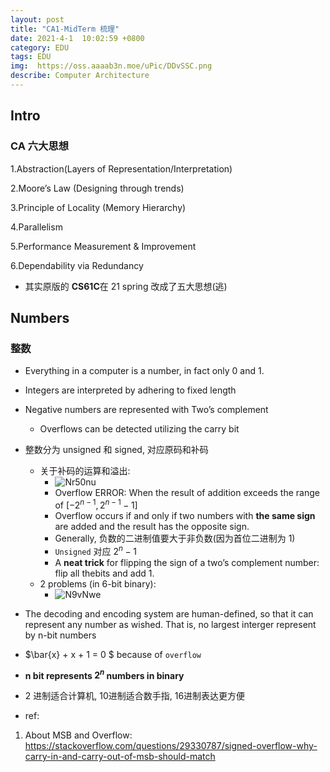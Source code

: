 ```yaml
---
layout: post
title: "CA1-MidTerm 梳理"
date: 2021-4-1  10:02:59 +0800
category: EDU
tags: EDU
img:  https://oss.aaaab3n.moe/uPic/DDvSSC.png
describe: Computer Architecture
---
```




## Intro

### CA 六大思想

1.Abstraction(Layers of Representation/Interpretation)

2.Moore’s Law (Designing through trends)

3.Principle of Locality (Memory Hierarchy)

4.Parallelism

5.Performance Measurement & Improvement

6.Dependability via Redundancy

- 其实原版的 **CS61C**在 21 spring 改成了五大思想(逃)



## Numbers

### 整数

- Everything in a computer is a number, in fact only 0 and 1.
- Integers are interpreted by adhering to fixed length
- Negative numbers are represented with Two’s complement
  - Overflows can be detected utilizing the carry bit

- 整数分为 unsigned 和 signed, 对应原码和补码
  - 关于补码的运算和溢出:
    - ![Nr50nu](https://oss.aaaab3n.moe/uPic/Nr50nu.jpg)
    - Overflow ERROR: When the result of addition exceeds the range of $[-2^{n-1},2^{n-1}-1]$
    - Overflow occurs if and only if two numbers with **the same sign** are added and the result has the opposite sign.
    - Generally, 负数的二进制值要大于非负数(因为首位二进制为 1)
    - `Unsigned` 对应 $2^n-1$
    - A **neat trick** for flipping the sign of a two’s complement number:  flip all thebits and add 1.
  - 2 problems (in 6-bit binary):
    - ![N9vNwe](https://oss.aaaab3n.moe/uPic/N9vNwe.jpg)
- The decoding and encoding system are human-defined, so that it can represent any number as wished. That is, no largest interger represent by n-bit numbers
- $\bar{x} + x + 1 = 0 $ because of `overflow`
- **n bit represents $2^n$ numbers in binary**
- 2 进制适合计算机, 10进制适合数手指, 16进制表达更方便



- ref:

1. About MSB and Overflow:	https://stackoverflow.com/questions/29330787/signed-overflow-why-carry-in-and-carry-out-of-msb-should-match

